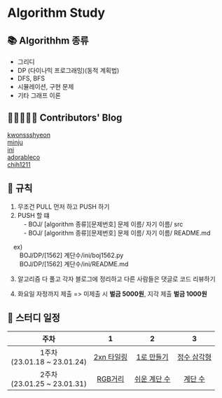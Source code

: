 # Algorithm Study

## 📚 Algorithhm 종류

- 그리디
- DP (다이나믹 프로그래밍)(동적 계획법)
- DFS, BFS
- 시뮬레이션, 구현 문제
- 기타 그래프 이론

## 👩‍👧‍👧👨‍👧 Contributors' Blog

[kwonssshyeon](http://kwonssshyeon.tistory.com)</br>
[minju](http://talswn26.tistory.com)</br>
[ini](https://hardworkingini.tistory.com/)</br>
[adorableco](https://goodcodebetter.tistory.com/)</br>
[chjh1211]()</br>

## 📌 규칙

1. 무조건 PULL 먼저 하고 PUSH 하기
2. PUSH 할 떄</br>
 - BOJ/ [algorithm 종류][문제번호] 문제 이름/ 자기 이름/ src</br>
 - BOJ/ [algorithm 종류][문제번호] 문제 이름/ 자기 이름/ README.md

 ex)</br>
  BOJ/DP/[1562] 계단수/ini/boj1562.py</br>
  BOJ/DP/[1562] 계단수/ini/README.md
 
3. 알고리즘 다 풀고 각자 블로그에 정리하고 다른 사람들은 댓글로 코드 리뷰하기
 
4. 화요일 자정까지 제출
=> 미제출 시 **벌금 5000원**, 지각 제출 **벌금 1000원**

## 📅 스터디 일정

|주차|1|2|3|
|:------:|:---:|:---:|:----:|
|1주차</br> (23.01.18 ~ 23.01.24)|[2xn 타일링](https://www.acmicpc.net/problem/11726)|[1로 만들기](https://www.acmicpc.net/problem/1463)|[정수 삼각형](https://www.acmicpc.net/problem/1932)|
|2주차</br> (23.01.25 ~ 23.01.31)|[RGB거리](https://www.acmicpc.net/problem/1149)|[쉬운 계단 수](https://www.acmicpc.net/problem/10844)|[계단 수](https://www.acmicpc.net/problem/1562)|
